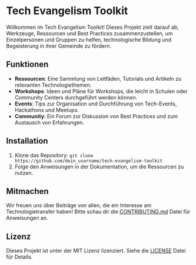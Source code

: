 # Tech Evangelism Toolkit

Willkommen im Tech Evangelism Toolkit! Dieses Projekt zielt darauf ab, Werkzeuge, Ressourcen und Best Practices zusammenzustellen, um Einzelpersonen und Gruppen zu helfen, technologische Bildung und Begeisterung in ihrer Gemeinde zu fördern.

## Funktionen
- **Ressourcen**: Eine Sammlung von Leitfäden, Tutorials und Artikeln zu relevanten Technologiethemen.
- **Workshops**: Ideen und Pläne für Workshops, die leicht in Schulen oder Community Centers durchgeführt werden können.
- **Events**: Tips zur Organisation und Durchführung von Tech-Events, Hackathons und Meetups.
- **Community**: Ein Forum zur Diskussion von Best Practices und zum Austausch von Erfahrungen.

## Installation
1. Klone das Repository: `git clone https://github.com/dein_username/tech-evangelism-toolkit`  
2. Folge den Anweisungen in der Dokumentation, um die Ressourcen zu nutzen.

## Mitmachen
Wir freuen uns über Beiträge von allen, die ein Interesse am Technologietransfer haben! Bitte schau dir die [CONTRIBUTING.md](CONTRIBUTING.md) Datei für Anweisungen an.

## Lizenz
Dieses Projekt ist unter der MIT Lizenz lizenziert. Siehe die [LICENSE](LICENSE) Datei für Details.